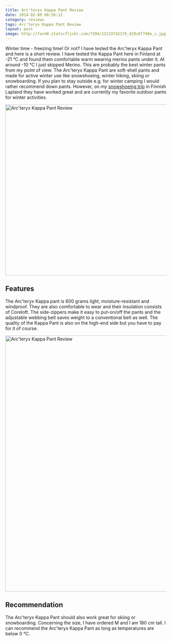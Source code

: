 ```yaml
---
title: Arc'teryx Kappa Pant Review
date: 2014-02-09 08:56:12
category: reviews
tags: Arc'teryx Kappa Pant Review
layout: post
image: http://farm8.staticflickr.com/7394/12133742174_d29c6f740e_c.jpg
---
```

Winter time - freezing time! Or not? I have tested the Arc'teryx Kappa Pant and here is a short review. I have tested the Kappa Pant here in Finland at -21 °C and found them comfortable warm wearing merino pants under it. At around -10 °C I just skipped Merino. This are probably the best winter pants from my point of view. The Arc'teryx Kappa Pant are soft-shell pants and made for active winter use like snowshoeing, winter hiking, skiing or snowboarding. If you plan to stay outside e.g. for winter camping I would rather recommend down pants. However, on my <a rel="nofollow" href="http://www.hikeventures.com/snowshoeing-and-skiing-in-urho-kekkonen-national-park-and-Saariselka/" target="_self">snowshoeing trip</a>  in Finnish Lapland they have worked great and are currently my favorite outdoor pants for winter activities.

<img src="http://farm8.staticflickr.com/7394/12133742174_d29c6f740e_c.jpg"  width="800" height="534" alt="Arc'teryx Kappa Pant Review">
  
<!--more-->

## Features
The Arc'teryx Kappa pant is 600 grams light, moisture-resistant and windproof. They are also comfortable to wear and their insulation consists of Coreloft. The side-zippers make it easy to put-on/off the pants and the adjustable webbing belt saves weight to a conventional belt as well. The quality of the Kappa Pant is also on the high-end side but you have to pay for it of course.

<img src="http://farm3.staticflickr.com/2882/12133360105_becc09d986_c.jpg" width="534" height="800" alt="Arc'teryx Kappa Pant Review">

## Recommendation
The Arc'teryx Kappa Pant should also work great for skiing or snowboarding. Concerning the size, I have ordered M and I am 180 cm tall. I can recommend the Arc'teryx Kappa Pant as long as temperatures are below 0 °C.
